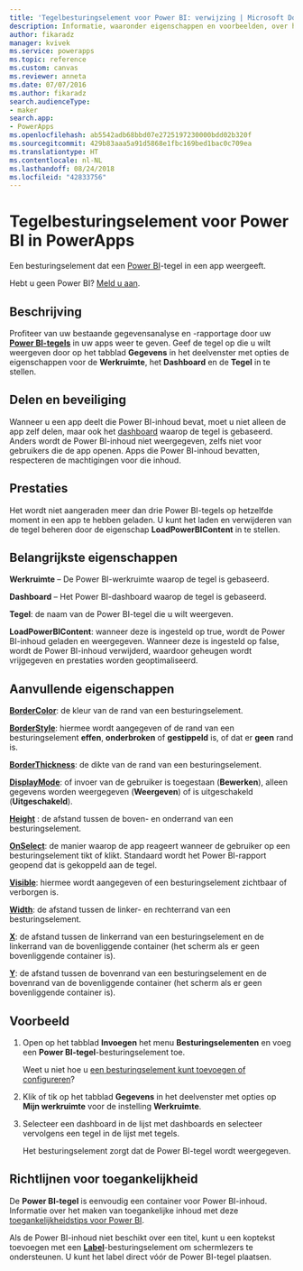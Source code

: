 ```yaml
---
title: 'Tegelbesturingselement voor Power BI: verwijzing | Microsoft Docs'
description: Informatie, waaronder eigenschappen en voorbeelden, over het tegelbesturingselement voor Power BI
author: fikaradz
manager: kvivek
ms.service: powerapps
ms.topic: reference
ms.custom: canvas
ms.reviewer: anneta
ms.date: 07/07/2016
ms.author: fikaradz
search.audienceType:
- maker
search.app:
- PowerApps
ms.openlocfilehash: ab5542adb68bbd07e2725197230000bdd02b320f
ms.sourcegitcommit: 429b83aaa5a91d5868e1fbc169bed1bac0c709ea
ms.translationtype: HT
ms.contentlocale: nl-NL
ms.lasthandoff: 08/24/2018
ms.locfileid: "42833756"
---
```

# <a name="power-bi-tile-control-in-powerapps"></a>Tegelbesturingselement voor Power BI in PowerApps

Een besturingselement dat een [Power BI](https://powerbi.microsoft.com)-tegel in een app weergeeft.

Hebt u geen Power BI? [Meld u aan](https://docs.microsoft.com/power-bi/service-self-service-signup-for-power-bi).

## <a name="description"></a>Beschrijving

Profiteer van uw bestaande gegevensanalyse en -rapportage door uw **[Power BI-tegels](https://docs.microsoft.com/power-bi/service-dashboard-tiles)** in uw apps weer te geven. Geef de tegel op die u wilt weergeven door op het tabblad **Gegevens** in het deelvenster met opties de eigenschappen voor de **Werkruimte**, het **Dashboard** en de **Tegel** in te stellen.

## <a name="sharing-and-security"></a>Delen en beveiliging

Wanneer u een app deelt die Power BI-inhoud bevat, moet u niet alleen de app zelf delen, maar ook het [dashboard](https://docs.microsoft.com/power-bi/service-how-to-collaborate-distribute-dashboards-reports) waarop de tegel is gebaseerd. Anders wordt de Power BI-inhoud niet weergegeven, zelfs niet voor gebruikers die de app openen. Apps die Power BI-inhoud bevatten, respecteren de machtigingen voor die inhoud.

## <a name="performance"></a>Prestaties

Het wordt niet aangeraden meer dan drie Power BI-tegels op hetzelfde moment in een app te hebben geladen. U kunt het laden en verwijderen van de tegel beheren door de eigenschap **LoadPowerBIContent** in te stellen.

## <a name="key-properties"></a>Belangrijkste eigenschappen

**Werkruimte** – De Power BI-werkruimte waarop de tegel is gebaseerd.

**Dashboard** – Het Power BI-dashboard waarop de tegel is gebaseerd.

**Tegel**: de naam van de Power BI-tegel die u wilt weergeven.

**LoadPowerBIContent**: wanneer deze is ingesteld op true, wordt de Power BI-inhoud geladen en weergegeven. Wanneer deze is ingesteld op false, wordt de Power BI-inhoud verwijderd, waardoor geheugen wordt vrijgegeven en prestaties worden geoptimaliseerd.

## <a name="additional-properties"></a>Aanvullende eigenschappen

**[BorderColor](properties-color-border.md)**: de kleur van de rand van een besturingselement.

**[BorderStyle](properties-color-border.md)**: hiermee wordt aangegeven of de rand van een besturingselement **effen**, **onderbroken** of **gestippeld** is, of dat er **geen** rand is.

**[BorderThickness](properties-color-border.md)**: de dikte van de rand van een besturingselement.

**[DisplayMode](properties-core.md)**: of invoer van de gebruiker is toegestaan (**Bewerken**), alleen gegevens worden weergegeven (**Weergeven**) of is uitgeschakeld (**Uitgeschakeld**).

**[Height](properties-size-location.md)** : de afstand tussen de boven- en onderrand van een besturingselement.

**[OnSelect](properties-core.md)**: de manier waarop de app reageert wanneer de gebruiker op een besturingselement tikt of klikt. Standaard wordt het Power BI-rapport geopend dat is gekoppeld aan de tegel.

**[Visible](properties-core.md)**: hiermee wordt aangegeven of een besturingselement zichtbaar of verborgen is.

**[Width](properties-size-location.md)**: de afstand tussen de linker- en rechterrand van een besturingselement.

**[X](properties-size-location.md)**: de afstand tussen de linkerrand van een besturingselement en de linkerrand van de bovenliggende container (het scherm als er geen bovenliggende container is).

**[Y](properties-size-location.md)**: de afstand tussen de bovenrand van een besturingselement en de bovenrand van de bovenliggende container (het scherm als er geen bovenliggende container is).

## <a name="example"></a>Voorbeeld

1. Open op het tabblad **Invoegen** het menu **Besturingselementen** en voeg een **Power BI-tegel**-besturingselement toe.

    Weet u niet hoe u [een besturingselement kunt toevoegen of configureren](../add-configure-controls.md)?

2. Klik of tik op het tabblad **Gegevens** in het deelvenster met opties op **Mijn werkruimte** voor de instelling **Werkruimte**.

3. Selecteer een dashboard in de lijst met dashboards en selecteer vervolgens een tegel in de lijst met tegels.

    Het besturingselement zorgt dat de Power BI-tegel wordt weergegeven.

## <a name="accessibility-guidelines"></a>Richtlijnen voor toegankelijkheid

De **Power BI-tegel** is eenvoudig een container voor Power BI-inhoud. Informatie over het maken van toegankelijke inhoud met deze [toegankelijkheidstips voor Power BI](https://docs.microsoft.com/power-bi/desktop-accessibility).

Als de Power BI-inhoud niet beschikt over een titel, kunt u een koptekst toevoegen met een **[Label](control-text-box.md)**-besturingselement om schermlezers te ondersteunen. U kunt het label direct vóór de Power BI-tegel plaatsen.
